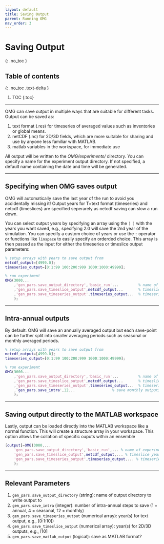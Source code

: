 ```yaml
---
layout: default
title: Saving Output
parent: Running OMG
nav_order: 3
---
```


# Saving Output
{: .no_toc }

## Table of contents
{: .no_toc .text-delta }

1. TOC
{:toc}

---

OMG can save output in multiple ways that are suitable for different tasks. Output can be saved as:

1) text format (.res) for timeseries of averaged values such as inventories or global means.
2) netCDF (.nc) for 2D/3D fields, which are more suitable for sharing and use by anyone less familiar with MATLAB.
3) matlab variables in the workspace, for immediate use

All output will be written to the _OMG/experiments/_ directory. You can specify a name for the experiment output directory. If not specified, a default name containing the date and time will be generated. 

---

## Specifying when OMG saves output

OMG will automatically save the last year of the run to avoid you accidentally missing it! Output years for T=text format (timeseries) and netcdf (timeslices) are specified seperarely as netcdf saving can slow a run down.

You can select output years by specifying an array using the `[ ]` with the years you want saved, e.g., specifying 2.0 will save the 2nd year of the simulation. You can specify a custom choice of years or use the `:` operator or functions like `linspace` to easily specify an orderded choice.  This array is then passed as the input for either the timeseries or timeslice output parameters:

```matlab
% setup arrays with years to save output from
netcdf_output=[4999.0];
timeseries_output=[0:1:99 100:200:999 1000:1000:49999];

% run experiment 
OMG(3000...
	,'gen_pars.save_output_directory','basic_run'...         % name of output directory
	,'gen_pars.save_timeslice_output',netcdf_output...       % timeslice years
	,'gen_pars.save_timeseries_output',timeseries_output...  % timeseries years
	);
```

---

## Intra-annual outputs

By default. OMG will save an annually averaged output but each save-point can be further split into smaller averaging periods such as seasonal or monthly averaged periods.

```matlab
% setup arrays with years to save output from
netcdf_output=[4999.0];
timeseries_output=[0:1:99 100:200:999 1000:1000:49999];

% run experiment 
OMG(3000...
	,'gen_pars.save_output_directory','basic_run'...         % name of output directory
	,'gen_pars.save_timeslice_output',netcdf_output...       % timeslice years
	,'gen_pars.save_timeseries_output',timeseries_output...  % timeseries years
	.`gen_pars.save_intra',12...				 % save monthly outputs for each year selected
	);
```

---

## Saving output directly to the MATLAB workspace

Lastly, output can be loaded directly into the MATLAB workspace like a normal function. This will create a structure array in your workspace. This option allows the collation of specific ouputs within an ensemble 

```matlab
[output]=OMG(3000,...
	'gen_pars.save_output_directory','basic_run',... % name of experiment
	'gen_pars.save_timeslice_output',netcdf_output,... % timeslice years
	'gen_pars.save_timeseries_output',timeseries_output,... % timeseries years
	);
```

---

## Relevant Parameters

1. `gen_pars.save_output_directory` (string): name of output directory to write output to
2. `gen_pars.save_intra` (integer): number of intra-annual steps to save (1 = annual, 4 = seasonal, 12 = monthly)
3. `gen_pars.save_timeseries_output` (numerical array): year(s) for text output, e.g., [0:1:10])
4. `gen_pars.save_timeslice_output` (numerical array): year(s) for 2D/3D outputs,  e.g., [10]
5. `gen_pars.save_matlab_output` (logical): save as MATLAB format?

